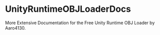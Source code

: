 # UnityRuntimeOBJLoaderDocs
More Extensive Documentation for the Free Unity Runtime OBJ Loader by Aaro4130.
